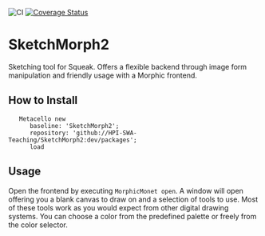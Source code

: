 ![CI](https://github.com/hpi-swa-teaching/SketchMorph2/workflows/CI/badge.svg?branch=dev)
[![Coverage Status](https://coveralls.io/repos/github/hpi-swa-teaching/SketchMorph2/badge.svg?branch=coverage)](https://coveralls.io/github/hpi-swa-teaching/SketchMorph2?branch=coverage)

# SketchMorph2
Sketching tool for Squeak. Offers a flexible backend through image form manipulation and friendly usage with a Morphic frontend.

## How to Install

```Smalltalk
   Metacello new 
      baseline: 'SketchMorph2';
      repository: 'github://HPI-SWA-Teaching/SketchMorph2:dev/packages';
      load
```
## Usage
Open the frontend by executing `MorphicMonet open`. A window will open offering you a blank canvas to draw on and a selection of tools to use. Most of these tools work as you would expect from other digital drawing systems. You can choose a color from the predefined palette or freely from the color selector.
